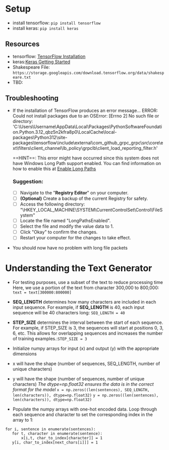 # Setup 
 - install tensorflow: ` pip install tensorflow `
 - install keras: ` pip install keras `
 ## Resources
 - tensorflow: [TensorFlow Installation](https://www.tensorflow.org/install) 
 - keras:[Keras Getting Started](https://keras.io/getting_started/)
 - Shakespeare File: ` https://storage.googleapis.com/download.tensorflow.org/data/shakespeare.txt `
 - TBD:

## Troubleshooting
 - If the installation of TensorFlow produces an error message... ERROR: Could not install packages due to an OSError: [Errno 2] No such file or directory: 'C:\\Users\\Username\\AppData\\Local\\Packages\\PythonSoftwareFoundation.Python.3.12_qbz5n2kfra8p0\\LocalCache\\local-packages\\Python312\\site-packages\\tensorflow\\include\\external\\com_github_grpc_grpc\\src\\core\\ext\\filters\\client_channel\\lb_policy\\grpclb\\client_load_reporting_filter.h'

    ==HINT==: This error might have occurred since this system does not have Windows Long Path support enabled. You can find information on how to enable this at [Enable Long Paths](https://pip.pypa.io/warnings/enable-long-paths)

    ### Suggestion: 
     - [ ] Navigate to the "**Registry Editor**" on your computer.
     - [ ] **(Optional)** Create a backup of the current Registry for safety.
     - [ ] Access the following directory: "\HKEY_LOCAL_MACHINE\SYSTEM\CurrentControlSet\Control\FileSystem"
     - [ ] Locate the file named "LongPathsEnabled".
     - [ ] Select the file and modify the value data to 1.
     - [ ] Click "Okay" to confirm the changes.
     - [ ] Restart your computer for the changes to take effect.
 - You should now have no problem with long file packets

# Understanding the Text Generator
 - For testing purposes, use a subset of the text to reduce processing time Here, we use a portion of the text from character 300,000 to 800,000: `text = text[300000:800000]`
 - **SEQ_LENGTH** determines how many characters are included in each input sequence. For example, if **SEQ_LENGTH** is 40, each input sequence will be 40 characters long: `SEQ_LENGTH = 40`
 - **STEP_SIZE** determines the interval between the start of each sequence. For example, if STEP_SIZE is 3, the sequences will start at positions 0, 3, 6, etc. This allows for overlapping sequences and increases the number of training examples.:`STEP_SIZE = 3`

 - Initialize numpy arrays for input (x) and output (y) with the appropriate dimensions 
 - x will have the shape (number of sequences, SEQ_LENGTH, number of unique characters)
 - y will have the shape (number of sequences, number of unique characters)
 *The dtype=np.float32 ensures the data is in the correct format for the model*
`x = np.zeros((len(sentences), SEQ_LENGTH, len(characters)), dtype=np.float32)`
`y = np.zeros((len(sentences), len(characters)), dtype=np.float32)`

 - Populate the numpy arrays with one-hot encoded data. Loop through each sequence and character to set the corresponding index in the array to 1: 
 ```
 for i, sentence in enumerate(sentences):
    for t, character in enumerate(sentence):
        x[i,t, char_to_index[character]] = 1
    y[i, char_to_index[next_chars[i]]] = 1
    
 ```





